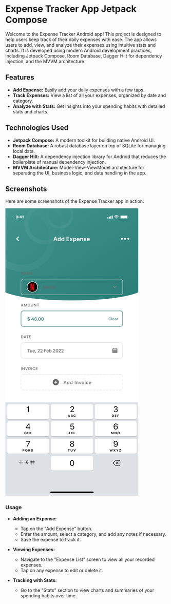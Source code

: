 # Expense Tracker App Jetpack Compose

Welcome to the Expense Tracker Android app! This project is designed to help users keep track of their daily expenses with ease. The app allows users to add, view, and analyze their expenses using intuitive stats and charts. It is developed using modern Android development practices, including Jetpack Compose, Room Database, Dagger Hilt for dependency injection, and the MVVM architecture.

## Features

- **Add Expense:** Easily add your daily expenses with a few taps.
- **Track Expenses:** View a list of all your expenses, organized by date and category.
- **Analyze with Stats:** Get insights into your spending habits with detailed stats and charts.
  
## Technologies Used

- **Jetpack Compose:** A modern toolkit for building native Android UI.
- **Room Database:** A robust database layer on top of SQLite for managing local data.
- **Dagger Hilt:** A dependency injection library for Android that reduces the boilerplate of manual dependency injection.
- **MVVM Architecture:** Model-View-ViewModel architecture for separating the UI, business logic, and data handling in the app.


## Screenshots

Here are some screenshots of the Expense Tracker app in action:

<div align="left">
  <img src="https://github.com/visu512/Simple-Expense-Tracker/blob/4877a1320870a7d144446da8539d5aaf3574b869/Add%20Expense.png" img/>
  <img src=" " img/>
</div>



### Usage

- **Adding an Expense:**
  - Tap on the "Add Expense" button.
  - Enter the amount, select a category, and add any notes if necessary.
  - Save the expense to track it.

- **Viewing Expenses:**
  - Navigate to the "Expense List" screen to view all your recorded expenses.
  - Tap on any expense to edit or delete it.

- **Tracking with Stats:**
  - Go to the "Stats" section to view charts and summaries of your spending habits over time.

